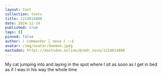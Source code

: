 ```yaml
---
layout: toot
collection: toots
title: 1214014800
date: 2024-12-14
published: true
tags: []
pinned: false
author: ⸸ commander ░ nova ⸸ :~$
avatar: /img/avatar/daemon.jpeg
mastodon: https://mastodon.online/@cmdr_nova/1214014800
---
```


My cat jumping into and laying in the spot where I sit as soon as I get in bed as if I was in his way the whole time
